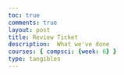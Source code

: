 ```yaml
---
toc: true
comments: true
layout: post
title: Review Ticket
description:  What we've done
courses: { compsci: {week: 6} }
type: tangibles
---
```


